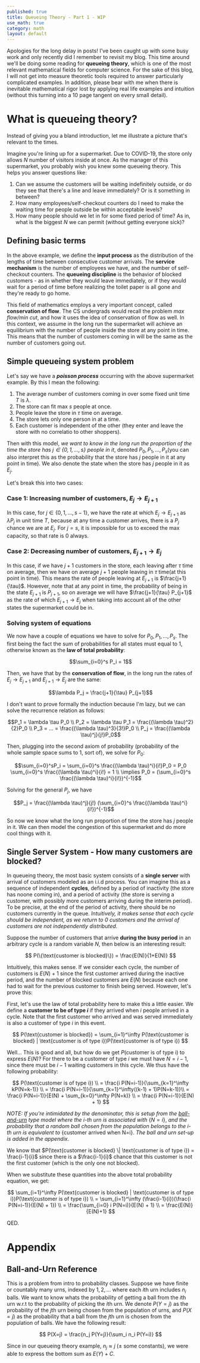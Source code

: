```yaml
---
published: true
title: Queueing Theory - Part 1 - WIP
use_math: true
category: math
layout: default
---
```


Apologies for the long delay in posts! I've been caught up with some busy work and only recently did I remember to revisit my blog. This time around we'll be doing some reading for **queueing theory**, which is one of the most relevant mathematical fields for computer science. For the sake of this blog, I will not get into measure theoretic tools required to answer particularly complicated examples. In addition, please bear with me when there is inevitable mathematical rigor lost by applying real life examples and intuition (without this turning into a 10 page tangent on every small detail).

# What is queueing theory?

Instead of giving you a bland introduction, let me illustrate a picture that's relevant to the times.

Imagine you're lining up for a supermarket. Due to COVID-19, the store only allows $N$ number of visitors inside at once. As the manager of this supermarket, you probably wish you knew some queueing theory. This helps you answer questions like:

1. Can we assume the customers will be waiting indefinitely outside, or do they see that there's a line and leave immediately? Or is it something in between?
2. How many employees/self-checkout counters do I need to make the waiting time for people outside be within acceptable levels?
3. How many people should we let in for some fixed period of time? As in, what is the biggest $N$ we can permit (without getting everyone sick)?

## Defining basic terms

In the above example, we define the **input process** as the distribution of the lengths of time between consecutive customer arrivals. The **service mechanism** is the number of employees we have, and the number of self-checkout counters. The **queueing discipline** is the behavior of blocked customers - as in whether they would leave immediately, or if they would wait for a period of time before realizing the toilet paper is all gone and they're ready to go home.

This field of mathematics employs a very important concept, called **conservation of flow**. The CS undergrads would recall the problem *max flow/min cut*, and how it uses the idea of conservation of flow as well. In this context, we assume in the long run the supermarket will achieve an equilibrium with the number of people inside the store at any point in time. This means that the number of customers coming in will be the same as the number of customers going out.

## Simple queueing system problem

Let's say we have a ***poisson process*** occurring with the above supermarket example. By this I mean the following:

1. The average number of customers coming in over some fixed unit time $T$ is $\lambda$. 
2. The store can fit max $s$ people at once.
3. People leave the store in $\tau$ time on average.
4. The store lets only one person in at a time.
5. Each customer is independent of the other (they enter and leave the store with no correlatio to other shoppers).

Then with this model, *we want to know in the long run the proportion of the time the store has $j \in \{0,1,...,s\}$ people in it*, denoted $P_0, P_1, ... , P_s$(you can also interpret this as the probability that the store has $j$ people in it at any point in time). We also denote the state when the store has $j$ people in it as $E_j$.

Let's break this into two cases:

### Case 1: Increasing number of customers, $E_j \to E_{j+1}$

In this case, for $j \in \{0,1,...,s-1\}$, we have the rate at which $E_j \to E_{j+1}$ as $\lambda P_j$ in unit time $T$, because at any time a customer arrives, there is a $P_j$ chance we are at $E_j$. For $j = s$, it is impossible for us to exceed the max capacity, so that rate is $0$ always.

### Case 2: Decreasing number of customers, $E_{j+1} \to E_j$

In this case, if we have $j+1$ customers in the store, each leaving after $\tau$ time on average, then we have on average $j+1$ people leaving in $\tau$ time(at this point in time). This means the rate of people leaving at $E_{j+1}$ is $\frac{j+1}{\tau}$. However, note that at any point in time, the probability of being in the state $E_{j+1}$ is $P_{j+1}$, so on average we will have $\frac{j+1}{\tau} P_{j+1}$ as the rate of which $E_{j+1} \to E_j$ when taking into account all of the other states the supermarket could be in.

### Solving system of equations

We now have a couple of equations we have to solve for $P_0, P_1, ... , P_s$. The first being the fact the sum of probabilities for all states must equal to 1, otherwise known as the **law of total probability**:

$$\sum_{i=0}^s P_i = 1$$

Then, we have that by the **conservation of flow**, in the long run the rates of $E_j \to E_{j+1}$ and $E_{j+1} \to E_j$ are the same: 

$$\lambda P_j = \frac{j+1}{\tau} P_{j+1}$$

I don't want to prove formally the induction because I'm lazy, but we can solve the recurrence relation as follows:

$$P_1 = \lambda \tau P_0 \\ P_2 = \lambda \tau P_1 = \frac{(\lambda \tau)^2}{2}P_0 \\ P_3 = ... = \frac{(\lambda \tau)^3}{3!}P_0 \\ P_j = \frac{(\lambda \tau)^j}{j!}P_0$$

Then, plugging into the second axiom of probability (probability of the whole sample space sums to 1, sort of), we solve for $P_0$:

$$\sum_{i=0}^sP_i = \sum_{i=0}^s \frac{(\lambda \tau)^i}{i!}P_0 = P_0 \sum_{i=0}^s \frac{(\lambda \tau)^i}{i!} = 1 \\ \implies P_0 = (\sum_{i=0}^s \frac{(\lambda \tau)^i}{i!})^{-1}$$

Solving for the general $P_j$, we have

$$P_j = \frac{(\lambda \tau)^j}{j!} (\sum_{i=0}^s \frac{(\lambda \tau)^i}{i!})^{-1}$$

So now we know what the long run proportion of time the store has $j$ people in it. We can then model the congestion of this supermarket and do more cool things with it.

## Single Server System - How many customers are blocked?

In queueing theory, the most basic system consists of a **single server** with arrival of customers modeled as an i.i.d process. You can imagine this as a sequence of independent **cycles**, defined by a period of inactivity (the store has noone coming in), and a period of activity (the store is serving a customer, with possibly more customers arriving during the interim period). To be precise, at the end of the period of activity, there should be no customers currently in the queue. *Intuitively, it makes sense that each cycle should be independent, as we return to 0 customers and the arrival of customers are not independently distributed.* 

Suppose the number of customers that arrive **during the busy period** in an arbitrary cycle is a random variable $N$, then below is an interesting result:

$$
P(\{\text{customer is blocked}\}) = \frac{E(N)}{1+E(N)}
$$

Intuitively, this makes sense. If we consider each cycle, the number of customers is $E(N) + 1$ since the first customer arrived during the inactive period, and the number of blocked customers are $E(N)$ because each one had to wait for the previous customer to finish being served. However, let's prove this:

First, let's use the law of total probability here to make this a little easier. We define a **customer to be of type $i$** if they arrived when $i$ people arrived in a cycle. Note that the first customer who arrived and was served immediately is also a customer of type $i$ in this event.

$$
P(\text{customer is blocked}) = \sum_{i=1}^\infty P(\text{customer is blocked} | \text{customer is of type i})P(\text{customer is of type i})
$$

Well... This is good and all, but how do we get $P(\text{customer is of type i})$ to express $E(N)$? For there to be a customer of type $i$ we must have $N = i-1$, since there must be $i-1$ waiting customers in this cycle. We thus have the following probability:

$$
P(\text{customer is of type i}) \\
= \frac{i P(N=i-1)}{\sum_{k=1}^\infty kP(N=k-1)} \\
= \frac{i P(N=i-1)}{\sum_{k=1}^\infty((k-1) + 1)P(N=k-1)}\\
= \frac{i P(N=i-1)}{E(N) + \sum_{k=0}^\infty P(N=k)} \\
= \frac{i P(N=i-1)}{E(N) + 1}
$$

*NOTE: If you're intimidated by the denominator, this is setup from the [ball-and-urn](https://en.wikipedia.org/wiki/Urn_problem) type model where the i-th urn is associated with* $\{N=i\}$, *and the probability that a random ball chosen from the population belongs to the i-th urn is equivalent to* $\{\text{customer arrived when N=i}\}$. *The ball and urn set-up is added in the appendix*.

We know that $P(\text{customer is blocked} \| \text{customer is of type i}) = \frac{i-1}{i}$ since there is a $\frac{i-1}{i}$ chance that this customer is not the first customer (which is the only one not blocked).

When we substitute these quantities into the above total probability equation, we get:

$$
\sum_{i=1}^\infty P(\text{customer is blocked} | \text{customer is of type i})P(\text{customer is of type i}) \\
= \sum_{i=1}^\infty (\frac{i-1}{i})(\frac{i P(N=i-1)}{E(N) + 1}) \\
= \frac{\sum_{i=0} i P(N=i)}{E(N) + 1} \\ = \frac{E(N)}{E(N)+1}
$$

QED.

# Appendix

## Ball-and-Urn Reference

This is a problem from intro to probability classes. Suppose we have finite or countably many urns, indexed by $1,2,...$ where each $i$th urn includes $n_i$ balls. We want to know whats the probability of getting a ball from the $i$th urn w.r.t to the probability  of picking the $i$th urn. We denote $P(Y=j)$ as the probability of the $j$th urn being chosen from the population of urns, and $P(X=j)$ as the probability that a ball from the $j$th urn is chosen from the population of balls. We have the following result:

$$
P(X=j) = \frac{n_j P(Y=j)}{\sum_i n_i P(Y=i)}
$$

Since in our queueing theory example, $n_j \approx j$ ($\pm$ some constants), we were able to express the bottom sum as $E(Y) + C$.